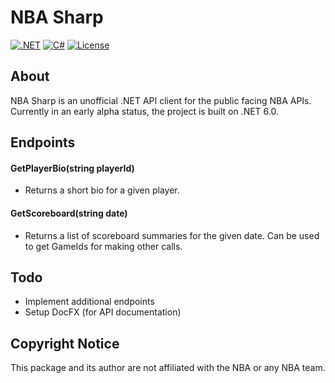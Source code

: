 # NBA Sharp
[![.NET](https://github.com/markjamesm/NBA-Sharp/actions/workflows/dotnet.yml/badge.svg)](https://github.com/markjamesm/NBA-Sharp/actions/workflows/dotnet.yml) [![C#](https://img.shields.io/badge/Language-CSharp-darkgreen.svg)](https://en.wikipedia.org/wiki/C_Sharp_(programming_language)) [![License](https://img.shields.io/badge/License-MIT-red.svg)](https://opensource.org/licenses/MIT)

## About

NBA Sharp is an unofficial .NET API client for the public facing NBA APIs. Currently in an early alpha status, the project is built on .NET 6.0.

## Endpoints

#### GetPlayerBio(string playerId)

* Returns a short bio for a given player.

#### GetScoreboard(string date)

* Returns a list of scoreboard summaries for the given date. Can be used to get GameIds for making other calls.

## Todo

* Implement additional endpoints
* Setup DocFX (for API documentation)

## Copyright Notice
This package and its author are not affiliated with the NBA or any NBA team.
